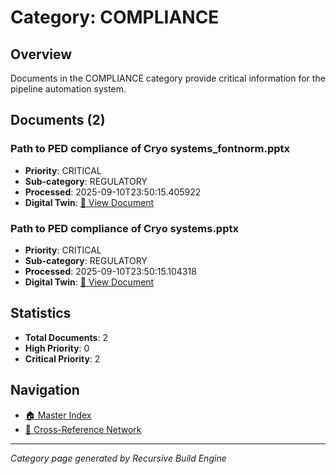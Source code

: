 # Category: COMPLIANCE

## Overview
Documents in the COMPLIANCE category provide critical information for the pipeline automation system.

## Documents (2)

### Path to PED compliance of Cryo systems_fontnorm.pptx
- **Priority**: CRITICAL
- **Sub-category**: REGULATORY
- **Processed**: 2025-09-10T23:50:15.405922
- **Digital Twin**: [📄 View Document](../digital_twins/Path_to_PED_compliance_of_Cryo_systems_fontnorm.md)

### Path to PED compliance of Cryo systems.pptx
- **Priority**: CRITICAL
- **Sub-category**: REGULATORY
- **Processed**: 2025-09-10T23:50:15.104318
- **Digital Twin**: [📄 View Document](../digital_twins/Path_to_PED_compliance_of_Cryo_systems.md)


## Statistics
- **Total Documents**: 2
- **High Priority**: 0
- **Critical Priority**: 2

## Navigation
- [🏠 Master Index](./master_index.md)
- [🔗 Cross-Reference Network](./cross_reference_network.md)

---
*Category page generated by Recursive Build Engine*
